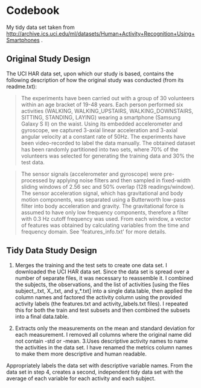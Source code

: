 # Codebook

My tidy data set taken from http://archive.ics.uci.edu/ml/datasets/Human+Activity+Recognition+Using+Smartphones .

## Original Study Design

The UCI HAR data set, upon which our study is based, contains the following description of how the original study was conducted (from its readme.txt):

> The experiments have been carried out with a group of 30 volunteers within an age bracket of 19-48 years. Each person performed six activities (WALKING, WALKING_UPSTAIRS, WALKING_DOWNSTAIRS, SITTING, STANDING, LAYING) wearing a smartphone (Samsung Galaxy S II) on the waist. Using its embedded accelerometer and gyroscope, we captured 3-axial linear acceleration and 3-axial angular velocity at a constant rate of 50Hz. The experiments have been video-recorded to label the data manually. The obtained dataset has been randomly partitioned into two sets, where 70% of the volunteers was selected for generating the training data and 30% the test data.

> The sensor signals (accelerometer and gyroscope) were pre-processed by applying noise filters and then sampled in fixed-width sliding windows of 2.56 sec and 50% overlap (128 readings/window). The sensor acceleration signal, which has gravitational and body motion components, was separated using a Butterworth low-pass filter into body acceleration and gravity. The gravitational force is assumed to have only low frequency components, therefore a filter with 0.3 Hz cutoff frequency was used. From each window, a vector of features was obtained by calculating variables from the time and frequency domain. See 'features_info.txt' for more details.

## Tidy Data Study Design

1. Merges the training and the test sets to create one data set.
  I downloaded the UCI HAR data set. Since the data set is spread over a number of separate files, it was necessary to reassemble it.
  I combined the subjects, the observations, and the list of activities [using the files subject_.txt, X_.txt, and y_*.txt] into a single data.table, then applied the column names and factored the activity column using the provided activity labels (the features.txt and activity_labels.txt files).
  I repeated this for both the train and test subsets and then combined the subsets into a final data.table.
  
2. Extracts only the measurements on the mean and standard deviation for each measurement.
 I removed all columns where the original name did not contain -std or -mean. 
3.Uses descriptive activity names to name the activities in the data set.
 I have renamed the metrics column names to make them more descriptive and human readable.
 
Appropriately labels the data set with descriptive variable names.
From the data set in step 4, creates a second, independent tidy data set with the average of each variable for each activity and each subject.
